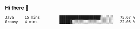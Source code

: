 ### Hi there 👋

<!--
**urzz/urzz** is a ✨ _special_ ✨ repository because its `README.md` (this file) appears on your GitHub profile.

Here are some ideas to get you started:

- 🔭 I’m currently working on ...
- 🌱 I’m currently learning ...
- 👯 I’m looking to collaborate on ...
- 🤔 I’m looking for help with ...
- 💬 Ask me about ...
- 📫 How to reach me: ...
- 😄 Pronouns: ...
- ⚡ Fun fact: ...
-->

<!--START_SECTION:waka-->
```text
Java     15 mins         ███████████████████░░░░░░   75.67 % 
Groovy   4 mins          █████▓░░░░░░░░░░░░░░░░░░░   22.05 % 
```
<!--END_SECTION:waka-->
